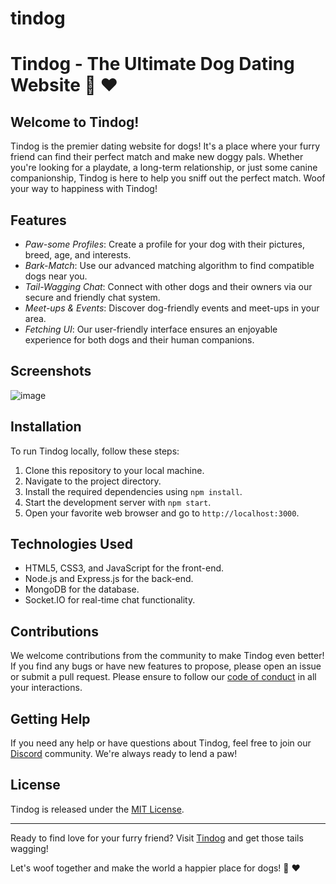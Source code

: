 # tindog

# Tindog - The Ultimate Dog Dating Website :dog: :heart:

## Welcome to Tindog!

Tindog is the premier dating website for dogs! It's a place where your furry friend can find their perfect match and make new doggy pals. Whether you're looking for a playdate, a long-term relationship, or just some canine companionship, Tindog is here to help you sniff out the perfect match. Woof your way to happiness with Tindog!

## Features

- *Paw-some Profiles*: Create a profile for your dog with their pictures, breed, age, and interests.
- *Bark-Match*: Use our advanced matching algorithm to find compatible dogs near you.
- *Tail-Wagging Chat*: Connect with other dogs and their owners via our secure and friendly chat system.
- *Meet-ups & Events*: Discover dog-friendly events and meet-ups in your area.
- *Fetching UI*: Our user-friendly interface ensures an enjoyable experience for both dogs and their human companions.

## Screenshots
![image](https://github.com/HarshiniSada/tindog/assets/94860835/37f544d6-71de-4e1f-8673-070d219efeee)


## Installation

To run Tindog locally, follow these steps:

1. Clone this repository to your local machine.
2. Navigate to the project directory.
3. Install the required dependencies using `npm install`.
4. Start the development server with `npm start`.
5. Open your favorite web browser and go to `http://localhost:3000`.

## Technologies Used

- HTML5, CSS3, and JavaScript for the front-end.
- Node.js and Express.js for the back-end.
- MongoDB for the database.
- Socket.IO for real-time chat functionality.

## Contributions

We welcome contributions from the community to make Tindog even better! If you find any bugs or have new features to propose, please open an issue or submit a pull request. Please ensure to follow our [code of conduct](CODE_OF_CONDUCT.md) in all your interactions.

## Getting Help

If you need any help or have questions about Tindog, feel free to join our [Discord](https://discord.gg/tindog) community. We're always ready to lend a paw!

## License

Tindog is released under the [MIT License](LICENSE.md).

---

Ready to find love for your furry friend? Visit [Tindog](https://www.tindog.com) and get those tails wagging!

Let's woof together and make the world a happier place for dogs! :dog: :heart:
